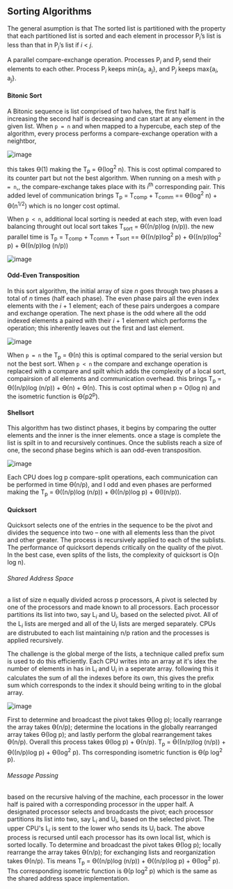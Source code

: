 ## Sorting Algorithms
The general asumption is that The sorted list is partitioned with the property that each partitioned list is sorted and each element in processor P<sub>*i*</sub>’s list is less than that in P<sub>*j*</sub>’s list if *i* < *j*.

A parallel compare-exchange operation. Processes P<sub>*i*</sub> and P<sub>*j*</sub> send their elements to each other. Process P<sub>*i*</sub> keeps min{a<sub>*i*</sub>, a<sub>*j*</sub>}, and P<sub>*j*</sub> keeps max{a<sub>*i*</sub>, a<sub>*j*</sub>}.

#### Bitonic Sort
A Bitonic sequence is list comprised of two halves, the first half is increasing the second half is decreasing and can start at any element in the given list. When `p = n` and when mapped to a hypercube, each step of the algorithm, every process performs a compare-exchange operation with a neightbor, 

![image](https://user-images.githubusercontent.com/16867443/33642726-3749c57e-da09-11e7-9fd3-71ceed716f19.png)

this takes &#x3f4;(1) making the T<sub>p</sub> = &#x3f4;(log<sup>2</sup> n). This is cost optimal compared to its counter part but not the best algorithm. When running on a mesh with `p = n`,, the compare-exchange takes place with its *i*<sup>th</sup> corresponding pair. This added level of communication brings T<sub>p</sub> = T<sub>comp</sub> + T<sub>comm</sub> == &#x3f4;(log<sup>2</sup> n) + &#x3f4;(n<sup>1/2</sup>) which is no longer cost optimal.

When `p < n`, additional local sorting is needed at each step, with even load balancing throught out local sort takes T<sub>sort</sub> = &#x3f4;((n/p)log (n/p)). the new parallel time is T<sub>p</sub> = T<sub>comp</sub> + T<sub>comm</sub> + T<sub>sort</sub> == &#x3f4;((n/p)log<sup>2</sup> p) + &#x3f4;((n/p)log<sup>2</sup> p) + &#x3f4;((n/p)log (n/p))

![image](https://user-images.githubusercontent.com/16867443/33670665-97f7eff8-da73-11e7-9763-90a301e9071d.png)

#### Odd-Even Transposition
In this sort algorithm, the initial array of size *n* goes through two phases a total of *n* times (half each phase). The even phase pairs all the even index elements with the *i* + 1 element; each of these pairs undergoes a compare and exchange operation. The next phase is the odd where all the odd indexed elements a paired with their *i* + 1 element which performs the operation; this inherently leaves out the first and last element. 

![image](https://user-images.githubusercontent.com/16867443/33680954-2e86c33c-da91-11e7-9440-6a9e5a6a94e1.png)

When `p = n` the T<sub>p</sub> = &#x3f4;(n) this is optimal compared to the serial version but not the best sort. When `p < n` the compare and exchange operation is replaced with a compare and spilt which adds the complexity of a local sort, compairsion of all elements and communication overhead. this brings T<sub>p</sub> = &#x3f4;((n/p)log (n/p)) + &#x3f4;(n) + &#x3f4;(n). This is cost optimal when p = O(log n) and the isometric function is &#x3f4;(p2<sup>p</sup>).

#### Shellsort
This algorithm has two distinct phases, it begins by comparing the outter elements and the inner is the inner elements. once a stage is complete the list is spilt in to and recursively continues. Once the sublists reach a size of one, the second phase begins which is aan odd-even transposition.

![image](https://user-images.githubusercontent.com/16867443/33681454-95a51608-da92-11e7-8ed6-1aa695f1de34.png)

Each CPU does log p compare-split operations, each communication can be performed in time &#x3f4;(n/p), and l odd and even phases are performed making the T<sub>p</sub> = &#x3f4;((n/p)log (n/p)) + &#x3f4;((n/p)log p) + &#x3f4;(l(n/p)).

#### Quicksort
Quicksort selects one of the entries in the sequence to be the pivot and divides the sequence into two – one with all elements less than the pivot and other greater. The process is recursively applied to each of the sublists. The performance of quicksort depends critically on the quality of the pivot. In the best case, even splits of the lists, the complexity of quicksort is O(n log n).

###### Shared Address Space
a list of size n equally divided across p processors, A pivot is selected by one of the processors and made known to all processors. Each processor partitions its list into two, say L<sub>*i*</sub> and U<sub>*i*</sub>, based on the selected pivot. All of the L<sub>*i*</sub> lists are merged and all of the U<sub>*i*</sub> lists are merged separately. CPUs are distrubuted to each list maintaining n/p ration and the processes is applied recursively.

The challenge is the global merge of the lists, a technique called prefix sum is used to do this efficiently. Each CPU writes into an array at it's idex the number of elements in has in L<sub>*i*</sub> and U<sub>*i*</sub> in a seperate array. following this it calculates the sum of all the indexes before its own, this gives the prefix sum which corresponds to the index it should being writing to in the global array.

![image](https://user-images.githubusercontent.com/16867443/33687633-ba1f020a-daa6-11e7-8b85-cf4188a2b6e6.png)

First to determine and broadcast the pivot takes &#x3f4;(log p); locally rearrange the array takes &#x3f4;(n/p); determine the locations in the globally rearranged array takes &#x3f4;(log p); and lastly perform the global rearrangement takes &#x3f4;(n/p). Overall this process takes &#x3f4;(log p) + &#x3f4;(n/p). T<sub>p</sub> = &#x3f4;((n/p)log (n/p)) + &#x3f4;((n/p)log p) + &#x3f4;(log<sup>2</sup> p). Ths corresponding isometric function is &#x3f4;(p log<sup>2</sup> p).

###### Message Passing
based on the recursive halving of the machine, each processor in the lower half is paired with a corresponding processor in the upper
half. A designated processor selects and broadcasts the pivot; each processor partitions its list into two, say L<sub>*i*</sub> and U<sub>*i*</sub>, based on the selected pivot. The upper CPU's L<sub>*i*</sub> is sent to the lower who sends its U<sub>*i*</sub> back. The above process is recursed until each processor has its own local list, which is sorted locally. To determine and broadcast the pivot takes &#x3f4;(log p); locally rearrange the array takes &#x3f4;(n/p); for exchanging lists and reorganization takes &#x3f4;(n/p). Tis means T<sub>p</sub> = &#x3f4;((n/p)log (n/p)) + &#x3f4;((n/p)log p) + &#x3f4;(log<sup>2</sup> p). Ths corresponding isometric function is &#x3f4;(p log<sup>2</sup> p) which is the same as the shared address space implementation.
